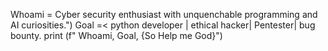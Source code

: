 Whoami = Cyber security enthusiast with unquenchable programming and AI curiosities.")
Goal =< python developer | ethical hacker| Pentester| bug bounty. 
print (f" Whoami, Goal, {So Help me God}")

<!---
Stephennevy/Stephennevy is a ✨ special ✨ repository because its `README.md` (this file) appears on your GitHub profile.
You can click the Preview link to take a look at your changes.
--->
